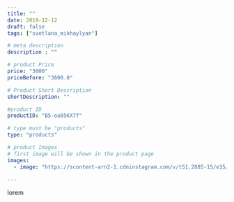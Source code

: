 ```yaml
---
title: ""
date: 2019-12-12
draft: false
tags: ["svetlana_mikhaylyan"]

# meta description
description : ""

# product Price
price: "3000"
priceBefore: "3600.0"

# Product Short Description
shortDescription: ""

#product ID
productID: "B5-oa85KX7f"

# type must be "products"
type: "products"

# product Images
# first image will be shown in the product page
images:
  - image: "https://scontent-arn2-1.cdninstagram.com/v/t51.2885-15/e35/72532528_438094183804722_3579969192857479037_n.jpg?se=7&tp=1&_nc_ht=scontent-arn2-1.cdninstagram.com&_nc_cat=106&_nc_ohc=O2CO0lTxwPoAX9oCjpj&ccb=7-4&oh=3db8b9662ada6ad3ffbd4adb12ccf25c&oe=60843815&_nc_sid=86f79a&ig_cache_key=MjE5NzM3MTQ0MjE1Mzc1MDIzOQ%3D%3D.2-ccb7-4"

---
```

lorem
